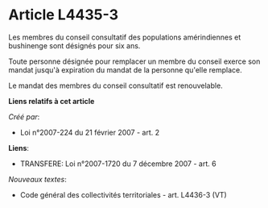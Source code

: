 # Article L4435-3

Les membres du conseil consultatif des populations amérindiennes et bushinenge sont désignés pour six ans.

Toute personne désignée pour remplacer un membre du conseil exerce son mandat jusqu'à expiration du mandat de la personne
qu'elle remplace.

Le mandat des membres du conseil consultatif est renouvelable.

**Liens relatifs à cet article**

_Créé par_:

  - Loi n°2007-224 du 21 février 2007 - art. 2

**Liens**:

  - TRANSFERE: Loi n°2007-1720 du 7 décembre 2007 - art. 6

_Nouveaux textes_:

  - Code général des collectivités territoriales - art. L4436-3 (VT)
